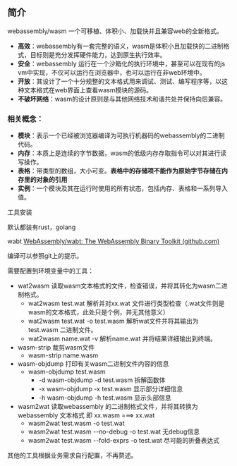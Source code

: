 ## 简介

webassembly/wasm 一个可移植、体积小、加载快并且兼容web的全新格式。 

- **高效**：webassembly有一套完整的语义，wasm是体积小且加载快的二进制格式，目标则是充分发挥硬件能力，达到原生执行效率。
- **安全**：webassembly 运行在一个沙箱化的执行环境中，甚至可以在现有的js vm中实现，不仅可以运行在浏览器中，也可以运行在非web环境中。
- **开放**：其设计了一个十分规整的文本格式用来调试、测试、编写程序等，以这种文本格式在web界面上查看wasm模块的源码。
- **不破坏网络**：wasm的设计原则是与其他网络技术和谐共处并保持向后兼容。

### 相关概念：

- **模块**：表示一个已经被浏览器编译为可执行机器码的webassembly的二进制代码。
- **内存**：本质上是连续的字节数据，wasm的低级内存存取指令可以对其进行读写操作。
- **表格**：带类型的数组，大小可变。**表格中的存储项不能作为原始字节存储在内存里的对象的引用**
- **实例**：一个模块及其在运行时使用的所有状态，包括内存、表格和一系列导入值。



工具安装

默认都装有rust，golang

wabt [WebAssembly/wabt: The WebAssembly Binary Toolkit (github.com)](https://github.com/WebAssembly/wabt)

编译可以参照git上的提示。

需要配置到环境变量中的工具：

- wat2wasm  读取wasm文本格式的文件，检查错误，并将其转化为wasm二进制格式。
  - wat2wasm  test.wat 解析并对xx.wat 文件进行类型检查（.wat文件则是wasm的文本格式，此处只是个例，并无其他意义）
  - wat2wasm test.wat -o test.wasm  解析wat文件并将其输出为 test.wasm 二进制文件。
  - wat2wasm name.wat -v  解析name.wat 并将结果详细输出到终端。
- wasm-strip 裁剪wasm文件
  - wasm-strip name.wasm
- wasm-objdump 打印有关wasm二进制文件内容的信息
  - wasm-objdump test.wasm
    - -d   wasm-objdump -d test.wasm  拆解函数体
    - -x   wasm-objdump -x test.wasm  显示部分详细信息
    - -h   wasm-objdump -h test.wasm  显示头部信息
- wasm2wat  读取webassembly 的二进制格式文件，并将其转换为webassembly 文本格式 即  xx.wasm ===> xx.wat
  - wasm2wat test.wasm -o test.wat 
  - wasm2wat test.wasm --no-debug -o test.wat   无debug信息
  - wasm2wat test.wasm --fold-exprs -o test.wat  尽可能的折叠表达式

其他的工具根据业务需求自行配置，不再赘述。

